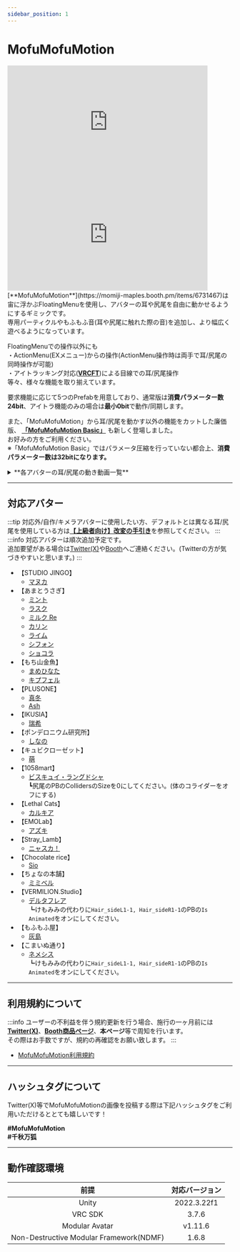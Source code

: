 ```yaml
---
sidebar_position: 1
---
```


# MofuMofuMotion

<iframe width="448" height="252" src="https://www.youtube.com/embed/3ZZH5xFS9go?si=7a3KQ7SHMswUhEgl" title="YouTube video player" frameborder="0" allow="accelerometer; autoplay; clipboard-write; encrypted-media; gyroscope; picture-in-picture; web-share" referrerpolicy="strict-origin-when-cross-origin" allowfullscreen></iframe>
<iframe width="448" height="252" src="https://www.youtube.com/embed/IVQiOOFQHJU?si=Jqe97Hjoabx3MkHx" title="YouTube video player" frameborder="0" allow="accelerometer; autoplay; clipboard-write; encrypted-media; gyroscope; picture-in-picture; web-share" referrerpolicy="strict-origin-when-cross-origin" allowfullscreen></iframe>
[**MofuMofuMotion**](https://momiji-maples.booth.pm/items/6731467)は宙に浮かぶFloatingMenuを使用し、アバターの耳や尻尾を自由に動かせるようにするギミックです。<br/>
専用パーティクルやもふもふ音(耳や尻尾に触れた際の音)を追加し、より幅広く遊べるようになっています。

FloatingMenuでの操作以外にも  
・ActionMenu(EXメニュー)からの操作(ActionMenu操作時は両手で耳/尻尾の同時操作が可能)  
・アイトラッキング対応(**[VRCFT](https://docs.vrcft.io/)**)による目線での耳/尻尾操作  
等々、様々な機能を取り揃えています。

要求機能に応じて5つのPrefabを用意しており、通常版は**消費パラメーター数24bit**、アイトラ機能のみの場合は**最小0bit**で動作/同期します。

また、「MofuMofuMotion」から耳/尻尾を動かす以外の機能をカットした廉価版、 [**「MofuMofuMotion Basic」**](https://momiji-maples.booth.pm/items/6731467) も新しく登場しました。  
お好みの方をご利用ください。  
※「MofuMofuMotion Basic」ではパラメータ圧縮を行っていない都合上、**消費パラメーター数は32bitになります。** 
<details>
    <summary>**各アバターの耳/尻尾の動き動画一覧**</summary>

    各アバターの耳/尻尾の動きについては[**こちら(Youtubeリスト)**](https://www.youtube.com/playlist?list=PLVuxyn6ULxnJ3yX7atW87jxW_Sg4kcbxA)にまとめています。  

    <details>
    <summary>**【STUDIO JINGO】**</summary>

    - **マヌカ**  

        <iframe width="560" height="315" src="https://www.youtube.com/embed/h5cEVMnx1mk?si=KY2s7TredMQhEJkl" title="YouTube video player" frameborder="0" allow="accelerometer; autoplay; clipboard-write; encrypted-media; gyroscope; picture-in-picture; web-share" referrerpolicy="strict-origin-when-cross-origin" allowfullscreen></iframe>

    </details>
    <details>
    <summary>**【あまとうさぎ】**</summary>

    - **ミント**

        <iframe width="560" height="315" src="https://www.youtube.com/embed/IR8uKsEk3kY?si=sILnbhaIlb4J7HiU" title="YouTube video player" frameborder="0" allow="accelerometer; autoplay; clipboard-write; encrypted-media; gyroscope; picture-in-picture; web-share" referrerpolicy="strict-origin-when-cross-origin" allowfullscreen></iframe>
    - **ラスク**

        <iframe width="560" height="315" src="https://www.youtube.com/embed/fMdVT8hFzZs?si=2LMdXOt70pW6Pg63" title="YouTube video player" frameborder="0" allow="accelerometer; autoplay; clipboard-write; encrypted-media; gyroscope; picture-in-picture; web-share" referrerpolicy="strict-origin-when-cross-origin" allowfullscreen></iframe>
    - **ミルク Re**

        <iframe width="560" height="315" src="https://www.youtube.com/embed/DxyQsN7nr68?si=QNTyLTIGGqYFdC9G" title="YouTube video player" frameborder="0" allow="accelerometer; autoplay; clipboard-write; encrypted-media; gyroscope; picture-in-picture; web-share" referrerpolicy="strict-origin-when-cross-origin" allowfullscreen></iframe>
    - **カリン**

        <iframe width="560" height="315" src="https://www.youtube.com/embed/SIxAAOnlxKc?si=gwYZf0I-NuxQ72be" title="YouTube video player" frameborder="0" allow="accelerometer; autoplay; clipboard-write; encrypted-media; gyroscope; picture-in-picture; web-share" referrerpolicy="strict-origin-when-cross-origin" allowfullscreen></iframe>
    - **ライム**

        <iframe width="560" height="315" src="https://www.youtube.com/embed/IycrxY4DeCw?si=iZrv52HoBgrZGGzx" title="YouTube video player" frameborder="0" allow="accelerometer; autoplay; clipboard-write; encrypted-media; gyroscope; picture-in-picture; web-share" referrerpolicy="strict-origin-when-cross-origin" allowfullscreen></iframe>
    - **シフォン**

        <iframe width="560" height="315" src="https://www.youtube.com/embed/dwcrXKFcYvQ?si=S93ISVGJ0MsALuvq" title="YouTube video player" frameborder="0" allow="accelerometer; autoplay; clipboard-write; encrypted-media; gyroscope; picture-in-picture; web-share" referrerpolicy="strict-origin-when-cross-origin" allowfullscreen></iframe>
    - **ショコラ**

        <iframe width="560" height="315" src="https://www.youtube.com/embed/SIIg7cq4-b8?si=FeYQxscqy72PNtnk" title="YouTube video player" frameborder="0" allow="accelerometer; autoplay; clipboard-write; encrypted-media; gyroscope; picture-in-picture; web-share" referrerpolicy="strict-origin-when-cross-origin" allowfullscreen></iframe>

    </details>
    <details>
    <summary>**【もち山金魚】**</summary>

    - **まめひなた**

        <iframe width="560" height="315" src="https://www.youtube.com/embed/fVdFt9W5smI?si=BfJOhHVkp4e7DN3v" title="YouTube video player" frameborder="0" allow="accelerometer; autoplay; clipboard-write; encrypted-media; gyroscope; picture-in-picture; web-share" referrerpolicy="strict-origin-when-cross-origin" allowfullscreen></iframe>
    - **キプフェル (※耳動作は帽子無し状態のみ)**

        <iframe width="560" height="315" src="https://www.youtube.com/embed/f6xzcFssz9w?si=SURtmJph-JnPhg2W" title="YouTube video player" frameborder="0" allow="accelerometer; autoplay; clipboard-write; encrypted-media; gyroscope; picture-in-picture; web-share" referrerpolicy="strict-origin-when-cross-origin" allowfullscreen></iframe>

    </details>
    <details>
    <summary>**【PLUSONE】**</summary>

    - **真冬**

        <iframe width="560" height="315" src="https://www.youtube.com/embed/nBnFNdl7EAI?si=42Vs_sJ9g5iHV8gR" title="YouTube video player" frameborder="0" allow="accelerometer; autoplay; clipboard-write; encrypted-media; gyroscope; picture-in-picture; web-share" referrerpolicy="strict-origin-when-cross-origin" allowfullscreen></iframe>
    - **Ash (※耳動作は帽子無し状態のみ)**

        <iframe width="560" height="315" src="https://www.youtube.com/embed/pXVg85Zj4z8?si=_IKs9uH3Ux4MUuuA" title="YouTube video player" frameborder="0" allow="accelerometer; autoplay; clipboard-write; encrypted-media; gyroscope; picture-in-picture; web-share" referrerpolicy="strict-origin-when-cross-origin" allowfullscreen></iframe>

    </details>
    <details>
    <summary>**【IKUSIA】**</summary>

    - **瑞希**

        <iframe width="560" height="315" src="https://www.youtube.com/embed/7MwiTfjMBt4?si=5q48-AErcFdmqVHX" title="YouTube video player" frameborder="0" allow="accelerometer; autoplay; clipboard-write; encrypted-media; gyroscope; picture-in-picture; web-share" referrerpolicy="strict-origin-when-cross-origin" allowfullscreen></iframe>

    </details>
    <details>
    <summary>**【ポンデロニウム研究所】**</summary>

    - **しなの**

        <iframe width="560" height="315" src="https://www.youtube.com/embed/v5IRVA1340Q?si=8Zxit3zr3GxP2Rhj" title="YouTube video player" frameborder="0" allow="accelerometer; autoplay; clipboard-write; encrypted-media; gyroscope; picture-in-picture; web-share" referrerpolicy="strict-origin-when-cross-origin" allowfullscreen></iframe>

    </details>
    <details>
    <summary>**【キュビクローゼット】**</summary>

    - **萌**

        <iframe width="560" height="315" src="https://www.youtube.com/embed/IM4EX77EQQQ?si=6E8011AJpQLJ7EJ2" title="YouTube video player" frameborder="0" allow="accelerometer; autoplay; clipboard-write; encrypted-media; gyroscope; picture-in-picture; web-share" referrerpolicy="strict-origin-when-cross-origin" allowfullscreen></iframe>

    </details>
    <details>
    <summary>**【1058mart】**</summary>

    - **ビスキュイ・ラングドシャ**  
        **※尻尾のPBのCollidersに設定された「PBC_Hips_Tail」をオフにした際の動きです。**  
    
        <iframe width="560" height="315" src="https://www.youtube.com/embed/lt8lu3JkWiU?si=tNVROQ6YvB0bCHJT" title="YouTube video player" frameborder="0" allow="accelerometer; autoplay; clipboard-write; encrypted-media; gyroscope; picture-in-picture; web-share" referrerpolicy="strict-origin-when-cross-origin" allowfullscreen></iframe>

    </details>
    <details>
    <summary>**【Lethal Cats】**</summary>

    - **カルキア**

        <iframe width="560" height="315" src="https://www.youtube.com/embed/qDO3gFndIQ0?si=SA1rEICo3cm59P4Z" title="YouTube video player" frameborder="0" allow="accelerometer; autoplay; clipboard-write; encrypted-media; gyroscope; picture-in-picture; web-share" referrerpolicy="strict-origin-when-cross-origin" allowfullscreen></iframe>

    </details>
    <details>
    <summary>**【EMOLab】**</summary>

    - **アズキ**

        <iframe width="560" height="315" src="https://www.youtube.com/embed/0vSNhtJfsnQ?si=Eima41X7MWm5o0b5" title="YouTube video player" frameborder="0" allow="accelerometer; autoplay; clipboard-write; encrypted-media; gyroscope; picture-in-picture; web-share" referrerpolicy="strict-origin-when-cross-origin" allowfullscreen></iframe>

    </details>
    <details>
    <summary>**【Stray_Lamb】**</summary>

    - **ニャスカ！**

        <iframe width="560" height="315" src="https://www.youtube.com/embed/5571RlycDA8?si=6WrrjUVSPIvCMBlm" title="YouTube video player" frameborder="0" allow="accelerometer; autoplay; clipboard-write; encrypted-media; gyroscope; picture-in-picture; web-share" referrerpolicy="strict-origin-when-cross-origin" allowfullscreen></iframe>

    </details>
    <details>
    <summary>**【Chocolate rice】**</summary>

    - **Sio**

        <iframe width="560" height="315" src="https://www.youtube.com/embed/Hnooo96R-mo?si=5kWoE-GW-41USmoa" title="YouTube video player" frameborder="0" allow="accelerometer; autoplay; clipboard-write; encrypted-media; gyroscope; picture-in-picture; web-share" referrerpolicy="strict-origin-when-cross-origin" allowfullscreen></iframe>

    </details>
    <details>
    <summary>**【ちょなの本舗】**</summary>

    - **ミミベル**

        <iframe width="560" height="315" src="https://www.youtube.com/embed/IkmZqUt3Tfo?si=0L95NNboVGxBxet8" title="YouTube video player" frameborder="0" allow="accelerometer; autoplay; clipboard-write; encrypted-media; gyroscope; picture-in-picture; web-share" referrerpolicy="strict-origin-when-cross-origin" allowfullscreen></iframe>

    </details>
    <details>
    <summary>**【VERMILION.Studio】**</summary>

    - **デルタフレア**

        <iframe width="560" height="315" src="https://www.youtube.com/embed/thVMYnwNcCQ?si=C8flsIibwXM3eFqO" title="YouTube video player" frameborder="0" allow="accelerometer; autoplay; clipboard-write; encrypted-media; gyroscope; picture-in-picture; web-share" referrerpolicy="strict-origin-when-cross-origin" allowfullscreen></iframe>

    </details>
    <details>
    <summary>**【もふもふ屋】**</summary>

    - **灰島**

        <iframe width="560" height="315" src="https://www.youtube.com/embed/-OwCnkJKjPw?si=1hfgyOabSobN22-2" title="YouTube video player" frameborder="0" allow="accelerometer; autoplay; clipboard-write; encrypted-media; gyroscope; picture-in-picture; web-share" referrerpolicy="strict-origin-when-cross-origin" allowfullscreen></iframe>

    </details>
    <details>
    <summary>**【こまいぬ通り】**</summary>

    - **ネメシス**

        <iframe width="560" height="315" src="https://www.youtube.com/embed/5rCCfb6athk?si=63owTEMEJuEAY2p2" title="YouTube video player" frameborder="0" allow="accelerometer; autoplay; clipboard-write; encrypted-media; gyroscope; picture-in-picture; web-share" referrerpolicy="strict-origin-when-cross-origin" allowfullscreen></iframe>

    </details>

</details>

----
## 対応アバター

:::tip
対応外/自作/キメラアバターに使用したい方、デフォルトとは異なる耳/尻尾を使用している方は[**【上級者向け】改変の手引き**](/docs/ModificationGuide)を参照してください。
:::
:::info
対応アバターは順次追加予定です。  
追加要望がある場合は[Twitter(X)](https://x.com/Tukumomi_VR)や[Booth](https://momiji-maples.booth.pm/)へご連絡ください。(Twitterの方が気づきやすいと思います。)
:::
- 【STUDIO JINGO】
    - [マヌカ](https://booth.pm/ja/items/5058077) 
- 【あまとうさぎ】
    - [ミント](https://booth.pm/ja/items/2258111)
    - [ラスク](https://booth.pm/ja/items/2559783)  
    - [ミルク Re](https://komado.booth.pm/items/2953391)
    - [カリン](https://booth.pm/ja/items/3470989)
    - [ライム](https://booth.pm/ja/items/4876459) 
    - [シフォン](https://booth.pm/ja/items/5354471)
    - [ショコラ](https://booth.pm/ja/items/6405390) 
- 【もち山金魚】
    - [まめひなた](https://booth.pm/ja/items/4340548)
    - [キプフェル](https://booth.pm/ja/items/5813187) 
- 【PLUSONE】
    - [真冬](https://booth.pm/ja/items/5007531)
    - [Ash](https://booth.pm/ja/items/3234473)
- 【IKUSIA】
    - [瑞希](https://booth.pm/ja/items/5132797) 
- 【ポンデロニウム研究所】
    - [しなの](https://booth.pm/ja/items/6106863) 
- 【キュビクローゼット】  
    - [萌](https://booth.pm/ja/items/4667400)  
- 【1058mart】  
    - [ビスキュイ・ラングドシャ](https://booth.pm/ja/items/5377257)  
        ┗尻尾のPBのCollidersのSizeを0にしてください。(体のコライダーをオフにする)  
- 【Lethal Cats】  
    - [カルキア](https://booth.pm/ja/items/2930485)  
- 【EMOLab】  
    - [アズキ](https://booth.pm/ja/items/6654988)
- 【Stray_Lamb】  
    - [ニャスカ！](https://booth.pm/ja/items/3162874)
- 【Chocolate rice】  
    - [Sio](https://booth.pm/ja/items/5650156)
- 【ちょなの本舗】  
    - [ミミベル](https://booth.pm/ja/items/5846683)
- 【VERMILION.Studio】  
    - [デルタフレア](https://booth.pm/ja/items/4906631)  
        ┗けもみみの代わりに```Hair_sideL1-1, Hair_sideR1-1```のPBの```Is Animated```をオンにしてください。
- 【もふもふ屋】
    - [灰島](https://booth.pm/ja/items/4701501)
- 【こまいぬ通り】  
    - [ネメシス](https://booth.pm/ja/items/5986971)  
        ┗けもみみの代わりに```Hair_sideL1-1, Hair_sideR1-1```のPBの```Is Animated```をオンにしてください。

----
## 利用規約について
:::info
ユーザーの不利益を伴う規約更新を行う場合、施行の一ヶ月前には[**Twitter(X)**](https://x.com/Tukumomi_VR)、[**Booth商品ページ**](https://momiji-maples.booth.pm/items/6731467)、**本ページ**等で周知を行います。  
その際はお手数ですが、規約の再確認をお願い致します。
:::

- [MofuMofuMotion利用規約](https://drive.google.com/drive/folders/1gkPGaQgviWXv7R3Nh69Plk2pW2XQxarX?usp=drive_link)
----
## ハッシュタグについて

Twitter(X)等でMofuMofuMotionの画像を投稿する際は下記ハッシュタグをご利用いただけるととても嬉しいです！  

**#MofuMofuMotion**  
**#千秋万狐**

----

## 動作確認環境

|前提|対応バージョン|
|:---:|:---:|  
|Unity|2022.3.22f1|
|VRC SDK|3.7.6|  
|Modular Avatar|v1.11.6|  
|Non-Destructive Modular Framework(NDMF)|1.6.8|  